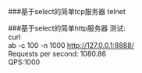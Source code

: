 ###基于select的简单tcp服务器
telnet

###基于select的简单http服务器
测试: <br>
curl<br>
ab -c 100 -n 1000 http://127.0.0.1:8888/ <br>
Requests per second:    1080.86 <br>
QPS:1000